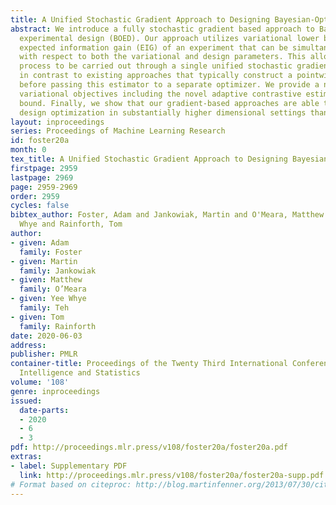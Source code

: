 ```yaml
---
title: A Unified Stochastic Gradient Approach to Designing Bayesian-Optimal Experiments
abstract: We introduce a fully stochastic gradient based approach to Bayesian optimal
  experimental design (BOED). Our approach utilizes variational lower bounds on the
  expected information gain (EIG) of an experiment that can be simultaneously optimized
  with respect to both the variational and design parameters. This allows the design
  process to be carried out through a single unified stochastic gradient ascent procedure,
  in contrast to existing approaches that typically construct a pointwise EIG estimator,
  before passing this estimator to a separate optimizer. We provide a number of different
  variational objectives including the novel adaptive contrastive estimation (ACE)
  bound. Finally, we show that our gradient-based approaches are able to provide effective
  design optimization in substantially higher dimensional settings than existing approaches.
layout: inproceedings
series: Proceedings of Machine Learning Research
id: foster20a
month: 0
tex_title: A Unified Stochastic Gradient Approach to Designing Bayesian-Optimal Experiments
firstpage: 2959
lastpage: 2969
page: 2959-2969
order: 2959
cycles: false
bibtex_author: Foster, Adam and Jankowiak, Martin and O'Meara, Matthew and Teh, Yee
  Whye and Rainforth, Tom
author:
- given: Adam
  family: Foster
- given: Martin
  family: Jankowiak
- given: Matthew
  family: O’Meara
- given: Yee Whye
  family: Teh
- given: Tom
  family: Rainforth
date: 2020-06-03
address: 
publisher: PMLR
container-title: Proceedings of the Twenty Third International Conference on Artificial
  Intelligence and Statistics
volume: '108'
genre: inproceedings
issued:
  date-parts:
  - 2020
  - 6
  - 3
pdf: http://proceedings.mlr.press/v108/foster20a/foster20a.pdf
extras:
- label: Supplementary PDF
  link: http://proceedings.mlr.press/v108/foster20a/foster20a-supp.pdf
# Format based on citeproc: http://blog.martinfenner.org/2013/07/30/citeproc-yaml-for-bibliographies/
---
```

